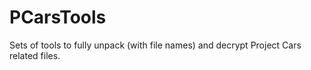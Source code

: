 # PCarsTools

Sets of tools to fully unpack (with file names) and decrypt Project Cars related files.
